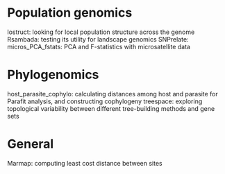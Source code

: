# Population genomics
lostruct: looking for local population structure across the genome
Rsambada: testing its utility for landscape genomics
SNPrelate: 
micros_PCA_fstats: PCA and F-statistics with microsatellite data

# Phylogenomics
host_parasite_cophylo: calculating distances among host and parasite for Parafit analysis, and constructing cophylogeny
treespace: exploring topological variability between different tree-building methods and gene sets

# General
Marmap: computing least cost distance between sites

